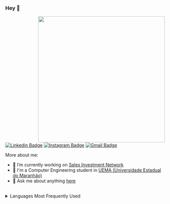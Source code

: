 ### Hey 👋

<img align="right" width="400" src="https://woobro.design/thumbnails/37/web-developer-vector-illustration-5de192c700231.png"/>

[![Linkedin Badge](https://img.shields.io/badge/-LinkedIn-blue?style=flat-square&logo=Linkedin&logoColor=white&link=https://www.linkedin.com/in/gsantoscomp/)](https://www.linkedin.com/in/gsantoscomp/)
[![Instagram Badge](https://img.shields.io/badge/-Instagram-purple?style=flat-square&logo=Instagram&logoColor=white&link=https://www.instagram.com/guisantooos/)](https://www.instagram.com/guisantooos/)
[![Gmail Badge](https://img.shields.io/badge/-Gmail-c14438?style=flat-square&logo=Gmail&logoColor=white&link=mailto:gsantos.comp@gmail.com)](mailto:gsantoscomp@gmail.com)


More about me:
- 🔭 I’m currently working on [Sales Investment Network](http://www.sinamericas.com/)
- 🌱 I'm a Computer Engineering student in [UEMA (Universidade Estadual do Maranhão)](https://www.uema.br/)
- 💬  Ask me about anything [here](https://github.com/gsantoscomp/gsantoscomp/issues)
<br/>

<details>
  <br/>
  <summary>Languages Most Frequently Used</summary>
  <img src="https://github-readme-stats.vercel.app/api/top-langs/?username=gsantoscomp&layout=compact&bg_color=444444&text_color=dddddd">
</details>
<br/>

<!-- 
Here are some ideas to get you started:

-  I’m currently working on ...
- 🌱 I’m currently learning ...
- 👯 I’m looking to collaborate on ...
- 🤔 I’m looking for help with ...
- 💬 Ask me about ...
- 📫 How to reach me: ...
- 😄 Pronouns: ...
- ⚡ Fun fact: ...
 -->
